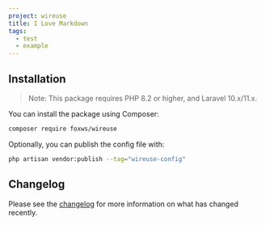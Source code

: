 ```yaml
---
project: wireuse
title: I Love Markdown
tags:
  - test
  - example
---
```


## Installation

> Note: This package requires PHP 8.2 or higher, and Laravel 10.x/11.x.

You can install the package using Composer:

```bash
composer require foxws/wireuse
```

Optionally, you can publish the config file with:

```bash
php artisan vendor:publish --tag="wireuse-config"
```

## Changelog

Please see the [changelog](https://github.com/foxws/wireuse/blob/3.x/CHANGELOG.md) for more information on what has changed recently.
